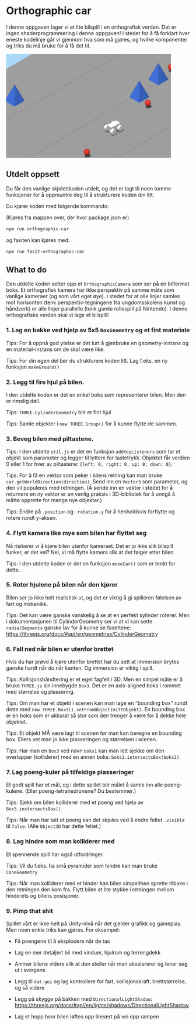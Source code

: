 # Orthographic car

I denne oppgaven lager vi et lite bilspill i en orthografisk verden. Det er ingen shaderprogrammering i denne oppgaven! I stedet for å få forklart hver eneste kodelinje går vi gjennom hva som må gjøres, og hvilke komponenter og triks du må bruke for å få det til.

![Resultat Orthographic Car](./img/orthographic-car.gif)

## Utdelt oppsett

Du får den vanlige skjelettkoden utdelt, og det er lagt til noen tomme funksjoner for å oppmuntre deg til å strukturere koden din litt.

Du kjører koden med følgende kommando: 

(Kjøres fra mappen over, der hvor package.json er)

```sh
npm run orthographic-car
```

og fasiten kan kjøres med:

```sh
npm run fasit-orthographic-car
```

## What to do

Den utdelte koden setter opp et `OrthographicCamera` som ser på en bilformet boks. Et orthografisk kamera har ikke perspektiv på samme måte som vanlige kameraer (og som vårt eget øye). I stedet for at alle linjer samles mot horisonten (tenk perspektiv-tegningene fra ungdomsskolens kunst og håndverk) er alle linjer parallelle (tenk gamle rollespill på Nintendo). I denne orthografiske verden skal vi lage et bilspill!

### 1. Lag en bakke ved hjelp av 5x5 `BoxGeometry` og et fint materiale 

Tips: For å oppnå god ytelse er det lurt å gjenbruke en geometry-instans og en material-instans om de skal være like.

Tips: For din egen del bør du strukturere koden litt. Lag f.eks. en ny funksjon `makeGround()`

### 2. Legg til fire hjul på bilen.

I den utdelte koden er det en enkel boks som representerer bilen. Men den er rimelig døll.

Tips: `THREE.CylinderGeometry` blir et fint hjul

Tips: Samle objekter i `new THREE.Group()` for å kunne flytte de sammen.

### 3. Beveg bilen med piltastene.

Tips: I den utdelte `util.js` er det en funksjon `addKeyListeners` som tar et objekt som parameter og legger til lyttere for tastetrykk. Objektet får verdien 0 eller 1 for hver av piltastene: `{left: 0, right: 0, up: 0, down: 0}`.

Tips: For å få en vektor som peker i bilens retning kan man bruke `car.getWorldDirection(direction)`. Send inn en `Vector3` som parameter, og den vil populeres med retningen. (Å sende inn en vektor i stedet for å returnere en ny vektor er en vanlig praksis i 3D-bibliotek for å unngå å måtte opprette for mange nye objekter.)

Tips: Endre på `.position` og `.rotation.y` for å henholdsvis forflytte og rotere rundt y-aksen.

### 4. Flytt kamera like mye som bilen har flyttet seg

Nå risikerer vi å kjøre bilen utenfor kameraet. Det er jo ikke slik bilspill funker, er det vel? Nei, vi må flytte kamera slik at det følger etter bilen.

Tips: I den utdelte koden er det en funksjon `moveCar()` som er tenkt for dette.

### 5. Roter hjulene på bilen når den kjører

Bilen ser jo ikke helt realistisk ut, og det er viktig å gi spilleren følelsen av fart og mekanikk.

Tips: Det kan være ganske vanskelig å se at en perfekt sylinder roterer. Men i dokumentasjonen til CylinderGeometry ser vi at vi kan sette `radialSegments` ganske lav for å kunne se fasettene: https://threejs.org/docs/#api/en/geometries/CylinderGeometry

### 6. Fall ned når bilen er utenfor brettet

Hvis du har prøvd å kjøre utenfor brettet har du sett at immersion brytes ganske hardt når du når kanten. Og immersion er viktig i spill.

Tips: Kollisjonshåndtering er et eget fagfelt i 3D. Men en simpel måte er å bruke `THREE.js` sin innebygde `Box3`. Det er en axis-aligned boks i rommet med størrelse og plassering.

Tips: Om man har et objekt i scenen kan man lage en "bounding box" rundt dette med `new THREE.Box3().setFromObject(mittObjekt)`. En bounding box er en boks som er akkurat så stor som den trenger å være for å dekke hele objektet.

Tips: Et objekt MÅ være lagt til scenen før man kan beregne en bounding box. Ellers vet man jo ikke plasseringen og størrelsen i scenen.

Tips: Har man en `Box3` ved navn `boks1` kan man lett sjekke om den overlapper (kolliderer) med en annen boks: `boks1.intersectsBox(boks2)`.

### 7. Lag poeng-kuler på tilfeldige plasseringer

Et godt spill har et mål, og i dette spillet blir målet å samle inn alle poeng-kulene. (Eller poeng-tetrahedronene? Du bestemmer.)

Tips: Sjekk om bilen kolliderer med et poeng ved hjelp av `Box3.instersectsBox()`

Tips: Når man har tatt et poeng kan det skjules ved å endre feltet `.visible` til `false`. (Alle `Object3D` har dette feltet.)

### 8. Lag hindre som man kolliderer med

Et spennende spill har også utfordringer.

Tips: Vil du f.eks. ha små pyramider som hindre kan man bruke `ConeGeometry`

Tips: Når man kolliderer med et hinder kan bilen simpelthen sprette tilbake i den retningen den kom fra. Flytt bilen et lite stykke i retningen mellom hinderets og bilens posisjoner.

### 9. Pimp that shit

Spillet vårt er ikke helt på Unity-nivå når det gjelder grafikk og gameplay. Men noen enkle triks kan gjøres. For eksempel:

- Få poengene til å eksplodere når de tas

- Lag en mer detaljert bil med vinduer, hjulrom og terrengdekk

- Animer bilene videre slik at den steiler når man akselererer og lener seg ut i svingene

- Legg til `dat.gui` og lag kontrollere for fart, kollisjonskraft, brettstørrelse, og så videre

- Legg på skygge på bakken med `DirectionalLightShadow`: https://threejs.org/docs/#api/en/lights/shadows/DirectionalLightShadow

- Lag et hopp hvor bilen løftes opp lineært på vei opp rampen